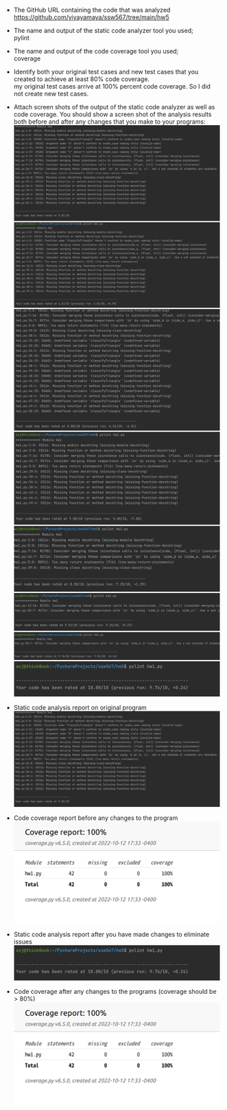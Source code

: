 - The GitHub URL containing the code that was analyzed  
https://github.com/yiyayamaya/ssw567/tree/main/hw5  

- The name and output of the static code analyzer tool you used;   
pylint   

- The name and output of the code coverage tool you used;  
coverage

- Identify both your original test cases and new test cases that you created to achieve at least 80% code coverage.  
my original test cases arrive at 100% percent code coverage. So I did not create new test cases.

- Attach screen shots of the output of the static code analyzer as well as code coverage.  You should show a screen shot of the analysis results both before and after any changes that you make to your programs:
![avatar](./before.png)
![avatar](./modify1.png)
![avatar](./modify2.png)
![avatar](./modify3.png)
![avatar](./modify4.png)
![avatar](./modify5.png)
![avatar](./modify6.png)
![avatar](./final.png)


- Static code analysis report on original program
![avatar](./before.png)

- Code coverage report before any changes to the program
![avatar](./coverage.png)

- Static code analysis report after you have made changes to eliminate issues
![avatar](./final.png)

- Code coverage after any changes to the programs (coverage should be > 80%)
![avatar](./coverage.png)